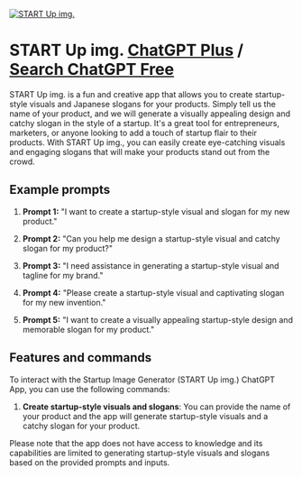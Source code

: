 
[![START Up img.](https://files.oaiusercontent.com/file-d83v3K7YCjxE9zlUywe756Mg?se=2123-10-17T15%3A33%3A04Z&sp=r&sv=2021-08-06&sr=b&rscc=max-age%3D31536000%2C%20immutable&rscd=attachment%3B%20filename%3DIMG_0018%25202.jpg&sig=/6UAYV%2Bya4tS5/Gu3e/WTAWIJ7igRT96nF9sXh53HMA%3D)](https://chat.openai.com/g/g-ZFHyC0BOu-start-up-img)

# START Up img. [ChatGPT Plus](https://chat.openai.com/g/g-ZFHyC0BOu-start-up-img) / [Search ChatGPT Free](https://gptcall.net/index.html#/?search=START%20Up%20img.)

START Up img. is a fun and creative app that allows you to create startup-style visuals and Japanese slogans for your products. Simply tell us the name of your product, and we will generate a visually appealing design and catchy slogan in the style of a startup. It's a great tool for entrepreneurs, marketers, or anyone looking to add a touch of startup flair to their products. With START Up img., you can easily create eye-catching visuals and engaging slogans that will make your products stand out from the crowd.

## Example prompts

1. **Prompt 1:** "I want to create a startup-style visual and slogan for my new product."

2. **Prompt 2:** "Can you help me design a startup-style visual and catchy slogan for my product?"

3. **Prompt 3:** "I need assistance in generating a startup-style visual and tagline for my brand."

4. **Prompt 4:** "Please create a startup-style visual and captivating slogan for my new invention."

5. **Prompt 5:** "I want to create a visually appealing startup-style design and memorable slogan for my product."

## Features and commands

To interact with the Startup Image Generator (START Up img.) ChatGPT App, you can use the following commands:

1. **Create startup-style visuals and slogans**: You can provide the name of your product and the app will generate startup-style visuals and a catchy slogan for your product.

Please note that the app does not have access to knowledge and its capabilities are limited to generating startup-style visuals and slogans based on the provided prompts and inputs.


